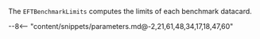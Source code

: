 The `EFTBenchmarkLimits` computes the limits of each benchmark datacard.

<div class="dhi_parameter_table">

--8<-- "content/snippets/parameters.md@-2,21,61,48,34,17,18,47,60"

</div>
